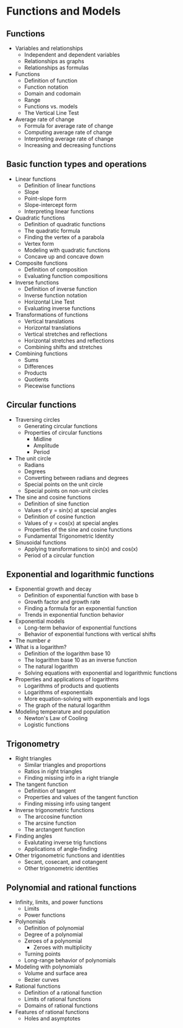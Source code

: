 # Functions and Models 

## Functions

+ Variables and relationships
  + Independent and dependent variables 
  + Relationships as graphs
  + Relationships as formulas 
+ Functions
  + Definition of function
  + Function notation
  + Domain and codomain
  + Range
  + Functions vs. models 
  + The Vertical Line Test 
+ Average rate of change
  + Formula for average rate of change 
  + Computing average rate of change 
  + Interpreting average rate of change 
  + Increasing and decreasing functions

## Basic function types and operations

+ Linear functions
  + Definition of linear functions
  + Slope
  + Point-slope form
  + Slope-intercept form 
  + Interpreting linear functions
+ Quadratic functions
  + Definition of quadratic functions
  + The quadratic formula
  + Finding the vertex of a parabola
  + Vertex form 
  + Modeling with quadratic functions
  + Concave up and concave down
+ Composite functions
  + Definition of composition
  + Evaluating function compositions
+ Inverse functions
  + Definition of inverse function
  + Inverse function notation
  + Horizontal Line Test
  + Evaluating inverse functions
+ Transformations of functions
  + Vertical translations
  + Horizontal translations
  + Vertical stretches and reflections
  + Horizontal stretches and reflections
  + Combining shifts and stretches 
+ Combining functions
  + Sums
  + Differences
  + Products 
  + Quotients 
  + Piecewise functions

## Circular functions

+ Traversing circles 
  + Generating circular functions
  + Properties of circular functions
    + Midline 
    + Amplitude
    + Period 
+ The unit circle 
  + Radians
  + Degrees
  + Converting between radians and degrees
  + Special points on the unit circle 
  + Special points on non-unit circles 
+ The sine and cosine functions
  + Definition of sine function
  + Values of y = sin(x) at special angles 
  + Definition of cosine function
  + Values of y = cos(x) at special angles 
  + Properties of the sine and cosine functions
  + Fundamental Trigonometric Identity
+ Sinusoidal functions
  + Applying transformations to sin(x) and cos(x)
  + Period of a circular function

## Exponential and logarithmic functions

+ Exponential growth and decay
  + Definition of exponential function with base b
  + Growth factor and growth rate 
  + Finding a formula for an exponential function
  + Trends in exponential function behavior
+ Exponential models
  + Long-term behavior of exponential functions
  + Behavior of exponential functions with vertical shifts
+ The number $e$
+ What is a logarithm?
  + Definition of the logarithm base 10
  + The logarithm base 10 as an inverse function
  + The natural logarithm
  + Solving equations with exponential and logarithmic functions
+ Properties and applications of logarithms
  + Logarithms of products and quotients 
  + Logarithms of exponentials 
  + More equation-solving with exponentials and logs 
  + The graph of the natural logarithm
+ Modeling temperature and population 
  + Newton's Law of Cooling 
  + Logistic functions

## Trigonometry

+ Right triangles 
  + Similar triangles and proportions
  + Ratios in right triangles 
  + Finding missing info in a right triangle
+ The tangent function
  + Definition of tangent 
  + Properties and values of the tangent function
  + Finding missing info using tangent 
+ Inverse trigonometric functions
  + The arccosine function
  + The arcsine function
  + The arctangent function
+ Finding angles 
  + Evalutating inverse trig functions
  + Applications of angle-finding
+ Other trigonometric functions and identities
  + Secant, cosecant, and cotangent 
  + Other trigonometric identities 


## Polynomial and rational functions

+ Infinity, limits, and power functions
  + Limits
  + Power functions
+ Polynomials
  + Definition of polynomial
  + Degree of a polynomial
  + Zeroes of a polynomial
    + Zeroes with multiplicity 
  + Turning points
  + Long-range behavior of polynomials 
+ Modeling with polynomials 
  + Volume and surface area
  + Bezier curves
+ Rational functions
  + Definition of a rational function
  + Limits of rational functions
  + Domains of rational functions
+ Features of rational functions
  + Holes and asymptotes
